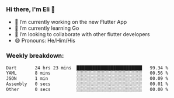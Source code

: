 ### Hi there, I'm Eli 👋
- 🔭 I’m currently working on the new Flutter App
- 🌱 I’m currently learning Go
- 🦄 I’m looking to collaborate with other flutter developers
- 😄 Pronouns: He/Him/His

### Weekly breakdown:
<!--START_SECTION:waka-->

```txt
Dart       24 hrs 23 mins  █████████████████████████   99.34 %
YAML       8 mins          ░░░░░░░░░░░░░░░░░░░░░░░░░   00.56 %
JSON       1 min           ░░░░░░░░░░░░░░░░░░░░░░░░░   00.09 %
Assembly   0 secs          ░░░░░░░░░░░░░░░░░░░░░░░░░   00.01 %
Other      0 secs          ░░░░░░░░░░░░░░░░░░░░░░░░░   00.00 %
```

<!--END_SECTION:waka-->
